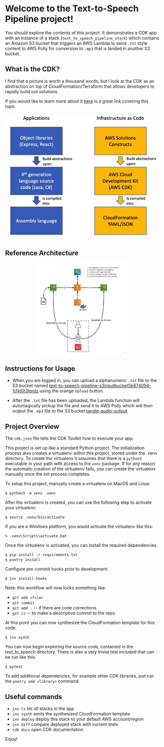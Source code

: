 
# Welcome to the Text-to-Speech Pipeline project!

You should explore the contents of this project. It demonstrates a CDK app with an instance of a stack (`text_to_speech_pipeline_stack`)
which contains an Amazon S3 bucket that triggers an AWS Lambda to send `.txt` style content to AWS Polly for conversion to `.mp3` that is landed in another S3 bucket.
## What is the CDK?
I find that a picture is worth a thousand words, but I look at the CDK as an abstraction on top of CloudFormation/Terraform that allows developers to rapidly build out solutions.

If you would like to learn more about it [here][CDK] is a great link covering this topic.

<p align="center">
    <img src=static/images/CDK_concept.jpeg alt="CDK Conceptual Image">
</p>

## Reference Architecture
<p align="center">
    <img src=static/images/Reference%20Architectures%20-%20Text-to-Speech%20Pipeline%20-%20Architecture.jpg  width="300" height="300" alt="Reference Architecture">
</p>

## Instructions for Usage
* When you are logged in, you can upload a alphanumeric `.txt` file to the S3 bucket named [text-to-speech-pipeline-s3inputbucket5b674094-1j7kl0t3tprdz][s3-input-bucket] using the orange `Upload` button.

* After the `.txt` file has been uploaded, the Lambda function will automagically pickup the file and send it to AWS Polly which will then output the `.mp3` file to the S3 bucket [tangle-audio-output][s3-output-bucket].

## Project Overview

The `cdk.json` file tells the CDK Toolkit how to execute your app.

This project is set up like a standard Python project.  The initialization process also creates
a virtualenv within this project, stored under the .venv directory.  To create the virtualenv
it assumes that there is a `python3` executable in your path with access to the `venv` package.
If for any reason the automatic creation of the virtualenv fails, you can create the virtualenv
manually once the init process completes.

To setup this project, manually create a virtualenv on MacOS and Linux:

```
$ python3 -m venv .venv
```

After the virtualenv is created, you can use the following
step to activate your virtualenv.

```
$ source .venv/bin/activate
```

If you are a Windows platform, you would activate the virtualenv like this:

```
% .venv\Scripts\activate.bat
```

Once the virtualenv is activated, you can install the required dependencies.

```
$ pip install -r requirements.txt
$ poetry install
```
Configure pre-commit hooks prior to development:
```
$ inv install-hooks
```
Note: this workflow will now looks something like:
* `git add <file>`
* `git commit`
* `git add .` -- if there are code corrections
* `git cz` -- to make a descriptive commit to the repo

At this point you can now synthesize the CloudFormation template for this code.

```
$ inv synth
```

You can now begin exploring the source code, contained in the text_to_speech directory.
There is also a very trivial test included that can be run like this:

```
$ pytest
```

To add additional dependencies, for example other CDK libraries, just run the `poetry add <library>`
command.

## Useful commands

 * `inv ls`          list all stacks in the app
 * `inv synth`       emits the synthesized CloudFormation template
 * `inv deploy`      deploy this stack to your default AWS account/region
 * `inv diff`        compare deployed stack with current state
 * `cdk docs`        open CDK documentation

Enjoy!

[aws-console]: https://us-east-1.signin.aws.amazon.com/oauth?SignatureVersion=4&X-Amz-Algorithm=AWS4-HMAC-SHA256&X-Amz-Credential=AKIAJMOATPLHVSJ563XQ&X-Amz-Date=2021-01-12T00%3A05%3A11.345Z&X-Amz-Signature=1920433fc369ab91254fbb511f7c8f527c4b81071306397f7297641622807f3c&X-Amz-SignedHeaders=host&client_id=arn%3Aaws%3Aiam%3A%3A015428540659%3Auser%2Fhomepage&code_challenge=-0knKPwL3IU1WyWO1DiPbxS7WuUBHhIxFRcmYoOciNI&code_challenge_method=SHA-256&redirect_uri=https%3A%2F%2Fconsole.aws.amazon.com%2Fconsole%2Fhome%3Fstate%3DhashArgs%2523%26isauthcode%3Dtrue&response_type=code&state=hashArgs%23
[s3-input-bucket]: https://s3.console.aws.amazon.com/s3/buckets/text-to-speech-pipeline-s3inputbucket5b674094-1j7kl0t3tprdz
[s3-output-bucket]: https://s3.console.aws.amazon.com/s3/buckets/tangle-audio-output
[CDK]: https://aws.amazon.com/blogs/devops/rapid-flexible-infrastructure-with-solutions-constructs-cdk/
